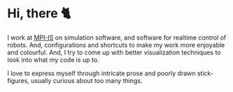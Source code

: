 # Hi, there :cat2:

I work at [MPI-IS](https://ei.is.tuebingen.mpg.de/) on simulation software, and software for realtime control of robots. And, configurations and shortcuts to make my work more enjoyable and colourful. And, I try to come up with better visualization techniques to look into what my code is up to.

I love to express myself through intricate prose and poorly drawn stick-figures, usually curious about too many things.
